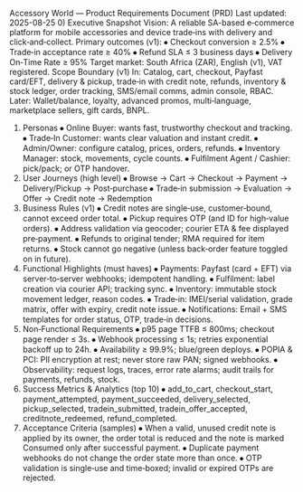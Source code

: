 Accessory World — Product Requirements Document (PRD)
Last updated: 2025-08-25
0) Executive Snapshot
Vision: A reliable SA-based e‑commerce platform for mobile accessories and device trade‑ins with delivery and click‑and‑collect.
Primary outcomes (v1):
⦁	Checkout conversion ≥ 2.5%
⦁	Trade‑in acceptance rate ≥ 40%
⦁	Refund SLA ≤ 3 business days
⦁	Delivery On‑Time Rate ≥ 95%
Target market: South Africa (ZAR), English (v1), VAT registered.
Scope Boundary (v1)
In: Catalog, cart, checkout, Payfast card/EFT, delivery & pickup, trade‑in with credit note, refunds, inventory & stock ledger, order tracking, SMS/email comms, admin console, RBAC.
Later: Wallet/balance, loyalty, advanced promos, multi‑language, marketplace sellers, gift cards, BNPL.
1) Personas
⦁	Online Buyer: wants fast, trustworthy checkout and tracking.
⦁	Trade‑In Customer: wants clear valuation and instant credit.
⦁	Admin/Owner: configure catalog, prices, orders, refunds.
⦁	Inventory Manager: stock, movements, cycle counts.
⦁	Fulfilment Agent / Cashier: pick/pack; or OTP handover.
2) User Journeys (high level)
⦁	Browse → Cart → Checkout → Payment → Delivery/Pickup → Post‑purchase
⦁	Trade‑in submission → Evaluation → Offer → Credit note → Redemption
3) Business Rules (v1)
⦁	Credit notes are single‑use, customer‑bound, cannot exceed order total.
⦁	Pickup requires OTP (and ID for high‑value orders).
⦁	Address validation via geocoder; courier ETA & fee displayed pre‑payment.
⦁	Refunds to original tender; RMA required for item returns.
⦁	Stock cannot go negative (unless back‑order feature toggled on in future).
4) Functional Highlights (must haves)
⦁	Payments: Payfast (card + EFT) via server‑to‑server webhooks; idempotent handling.
⦁	Fulfilment: label creation via courier API; tracking sync.
⦁	Inventory: immutable stock movement ledger, reason codes.
⦁	Trade‑in: IMEI/serial validation, grade matrix, offer with expiry, credit note issue.
⦁	Notifications: Email + SMS templates for order status, OTP, trade‑in decisions.
5) Non‑Functional Requirements
⦁	p95 page TTFB ≤ 800ms; checkout page render ≤ 3s.
⦁	Webhook processing ≤ 1s; retries exponential backoff up to 24h.
⦁	Availability ≥ 99.9%; blue/green deploys.
⦁	POPIA & PCI: PII encryption at rest; never store raw PAN; signed webhooks.
⦁	Observability: request logs, traces, error rate alarms; audit trails for payments, refunds, stock.
6) Success Metrics & Analytics (top 10)
⦁	add_to_cart, checkout_start, payment_attempted, payment_succeeded, delivery_selected, pickup_selected, tradein_submitted, tradein_offer_accepted, creditnote_redeemed, refund_completed.
7) Acceptance Criteria (samples)
⦁	When a valid, unused credit note is applied by its owner, the order total is reduced and the note is marked Consumed only after successful payment.
⦁	Duplicate payment webhooks do not change the order state more than once.
⦁	OTP validation is single‑use and time‑boxed; invalid or expired OTPs are rejected.